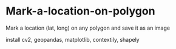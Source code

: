 # Mark-a-location-on-polygon
Mark a location (lat, long) on any polygon and save it as an image

install cv2, geopandas, matplotlib, contextily, shapely
